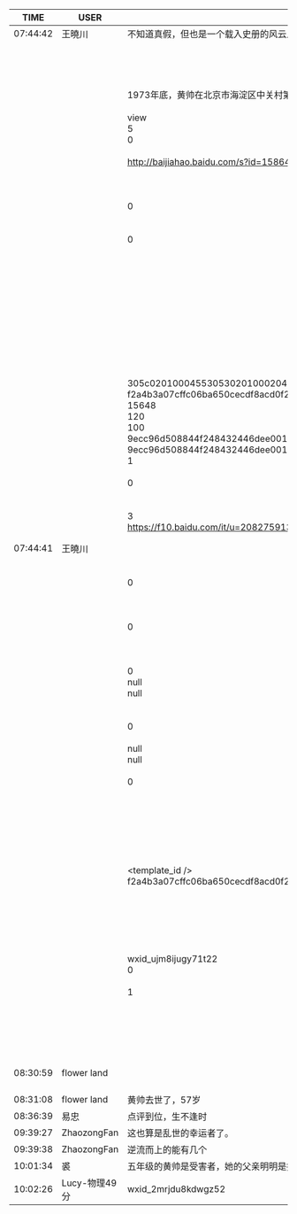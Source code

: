 TIME | USER | MESSAGE
--- | --- | ---
07:44:42 | 王曉川 | 不知道真假，但也是一个载入史册的风云人物。 Academic plus leadership plus a Brave Heart, 如果当时国门开放，一定是斯坦福提前录取
07:44:41 | 王曉川 | <?xml version="1.0"?><br/><msg><br/>	<appmsg appid="" sdkver="0"><br/>		<title>革命小将黄帅去世，很多人可能不认识她</title><br/>		<des>1973年底，黄帅在北京市海淀区中关村第一小学五年级上学。班主任让全班同学都写日记，要求写出心里的话...</des><br/>		<username /><br/>		<action>view</action><br/>		<type>5</type><br/>		<showtype>0</showtype><br/>		<content /><br/>		<url>http://baijiahao.baidu.com/s?id=1586466440646601411&amp;amp;wfr=spider&amp;amp;for=pc&amp;amp;isFailFlag=1&amp;amp;from=timeline&amp;amp;isappinstalled=0</url><br/>		<lowurl /><br/>		<dataurl /><br/>		<lowdataurl /><br/>		<contentattr>0</contentattr><br/>		<streamvideo><br/>			<streamvideourl /><br/>			<streamvideototaltime>0</streamvideototaltime><br/>			<streamvideotitle /><br/>			<streamvideowording /><br/>			<streamvideoweburl /><br/>			<streamvideothumburl /><br/>			<streamvideoaduxinfo /><br/>			<streamvideopublishid /><br/>		</streamvideo><br/>		<canvasPageItem><br/>			<canvasPageXml><![CDATA[]]></canvasPageXml><br/>		</canvasPageItem><br/>		<appattach><br/>			<attachid /><br/>			<cdnthumburl>305c02010004553053020100020471748061020310d95f02042dc1cdcb02045a2e7e75042e6175706170706d73675f326163323962393538663433656136615f313531323939363436373030335f34313033360204010c00030201000400</cdnthumburl><br/>			<cdnthumbmd5>f2a4b3a07cffc06ba650cecdf8acd0f2</cdnthumbmd5><br/>			<cdnthumblength>15648</cdnthumblength><br/>			<cdnthumbheight>120</cdnthumbheight><br/>			<cdnthumbwidth>100</cdnthumbwidth><br/>			<cdnthumbaeskey>9ecc96d508844f248432446dee00120c</cdnthumbaeskey><br/>			<aeskey>9ecc96d508844f248432446dee00120c</aeskey><br/>			<encryver>1</encryver><br/>			<fileext /><br/>			<islargefilemsg>0</islargefilemsg><br/>		</appattach><br/>		<extinfo /><br/>		<androidsource>3</androidsource><br/>		<thumburl>https://f10.baidu.com/it/u=2082759135,81207082&amp;amp;fm=173&amp;amp;s=7ECA7223C32356BE8C98C4DD0100A0E0&amp;amp;w=500&amp;amp;h=603&amp;amp;img.JPEG&amp;amp;access=215967316</thumburl><br/>		<mediatagname /><br/>		<messageaction><![CDATA[]]></messageaction><br/>		<messageext><![CDATA[]]></messageext><br/>		<emoticongift><br/>			<packageflag>0</packageflag><br/>			<packageid /><br/>		</emoticongift><br/>		<emoticonshared><br/>			<packageflag>0</packageflag><br/>			<packageid /><br/>		</emoticonshared><br/>		<designershared><br/>			<designeruin>0</designeruin><br/>			<designername>null</designername><br/>			<designerrediretcturl>null</designerrediretcturl><br/>		</designershared><br/>		<emotionpageshared><br/>			<tid>0</tid><br/>			<title>null</title><br/>			<desc>null</desc><br/>			<iconUrl>null</iconUrl><br/>			<secondUrl /><br/>			<pageType>0</pageType><br/>		</emotionpageshared><br/>		<webviewshared><br/>			<shareUrlOriginal /><br/>			<shareUrlOpen /><br/>			<jsAppId /><br/>			<publisherId /><br/>		</webviewshared><br/>		<template_id /><br/>		<md5>f2a4b3a07cffc06ba650cecdf8acd0f2</md5><br/>		<weappinfo><br/>			<username /><br/>			<appid /><br/>		</weappinfo><br/>		<statextstr /><br/>	</appmsg><br/>	<fromusername>wxid_ujm8ijugy71t22</fromusername><br/>	<scene>0</scene><br/>	<appinfo><br/>		<version>1</version><br/>		<appname></appname><br/>	</appinfo><br/>	<commenturl></commenturl><br/></msg><br/><br/>
08:30:59 | flower land | <?xml version="1.0"?><br/><msg><br/>	<img aeskey="a169b960da56f8e5e2020b76395098be" encryver="0" cdnthumbaeskey="a169b960da56f8e5e2020b76395098be" cdnthumburl="305002010004493047020100020422400a93020310d95f020422c1cdcb02045a2e5ac80422333539333136343138394063686174726f6f6d343937395f313531323938373333350204010c00020201000400" cdnthumblength="7931" cdnthumbheight="70" cdnthumbwidth="120" cdnmidheight="0" cdnmidwidth="0" cdnhdheight="0" cdnhdwidth="0" cdnmidimgurl="305002010004493047020100020422400a93020310d95f020422c1cdcb02045a2e5ac80422333539333136343138394063686174726f6f6d343937395f313531323938373333350204010c00020201000400" length="88866" md5="fe7faa481ab0ac8a3c264d3c72e20302" /><br/></msg><br/>
08:31:08 | flower land | 黄帅去世了，57岁
08:36:39 | 易忠 | 点评到位，生不逢时
09:39:27 | ZhaozongFan | 这也算是乱世的幸运者了。
09:39:38 | ZhaozongFan | 逆流而上的能有几个
10:01:34 | 裘 | 五年级的黄帅是受害者，她的父亲明明是推手，不知怎么变成了文革的受害者？想不通。“师道尊严“这样的词小学生怎么会写在日记里？
10:02:26 | Lucy-物理49分 | wxid_2mrjdu8kdwgz52
